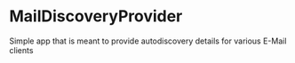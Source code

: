 # MailDiscoveryProvider
Simple app that is meant to provide autodiscovery details for various E-Mail clients
